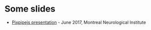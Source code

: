 # Some slides
- [Pixpipejs presentation](http://me.jonathanlurie.fr/slides/pixpipejs_01/index.html) - June 2017, Montreal Neurological Institute
